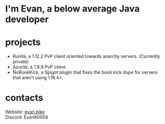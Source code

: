 # I'm Evan, a below average Java developer
# projects
 - Runite, a 1.12.2 PvP client oriented towards anarchy servers. (Currently private)
 - Azurite, a 1.8.9 PvP client.
 - NoBookKick, a Spigot plugin that fixes the book kick dupe for servers that aren't using 1.16.4+.
# contacts
Website: [evan.bike](https://evan.bike)  
Discord: Evan#0004
